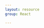 ```yaml
---
layout: resource
group: React

---
```

<!-- General resources go here -->

<!-- #### Core -->

<!-- #### Intermediate -->

<!-- #### Advanced -->

<!-- #### Jedi -->
